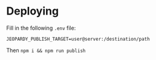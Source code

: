 # Deploying
Fill in the following `.env` file:
``` shell
JEOPARDY_PUBLISH_TARGET=user@server:/destination/path
```

Then `npm i && npm run publish`
